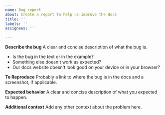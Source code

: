 ```yaml
---
name: Bug report
about: Create a report to help us improve the docs
title: ''
labels: ''
assignees: ''

---
```


**Describe the bug**
A clear and concise description of what the bug is.
* Is the bug in the text or in the example?
* Something else doesn't work as expected?
* Our docs website doesn't look good on your device or in your browser?

**To Reproduce**
Probably a link to where the bug is in the docs and a screenshot, if applicable.

**Expected behavior**
A clear and concise description of what you expected to happen.

**Additional context**
Add any other context about the problem here.
